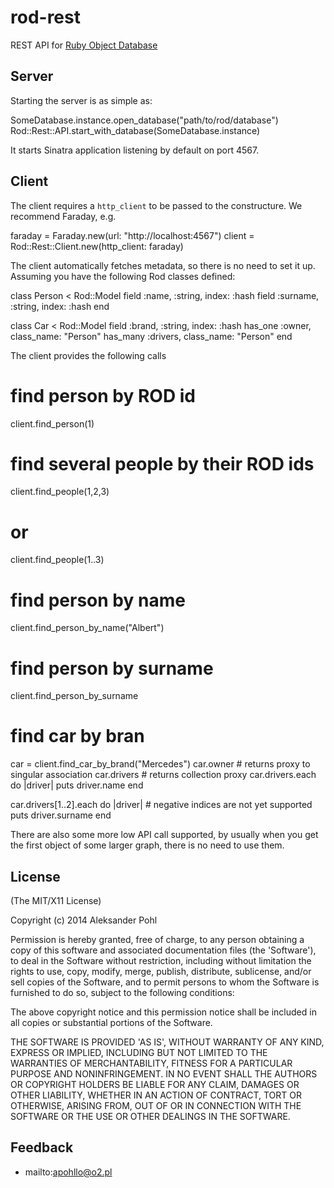 # rod-rest

REST API for [Ruby Object Database](https://github.com/apohllo/rod)


## Server

Starting the server is as simple as:

  SomeDatabase.instance.open_database("path/to/rod/database")
  Rod::Rest::API.start_with_database(SomeDatabase.instance)

It starts Sinatra application listening by default on port 4567.

## Client

The client requires a `http_client` to be passed to the constructure. We
recommend Faraday, e.g.
  
  faraday = Faraday.new(url: "http://localhost:4567")
  client = Rod::Rest::Client.new(http_client: faraday)

The client automatically fetches metadata, so there is no need to set it up.
Assuming you have the following Rod classes defined:

  class Person < Rod::Model
    field :name, :string, index: :hash
    field :surname, :string, index: :hash
  end
  
  class Car < Rod::Model
    field :brand, :string, index: :hash
    has_one :owner, class_name: "Person"
    has_many :drivers, class_name: "Person"
  end


The client provides the following calls

  # find person by ROD id
  client.find_person(1)

  # find several people by their ROD ids
  client.find_people(1,2,3)
  # or
  client.find_people(1..3)

  # find person by name
  client.find_person_by_name("Albert")

  # find person by surname
  client.find_person_by_surname

  # find car by bran
  car = client.find_car_by_brand("Mercedes")
  car.owner                                   # returns proxy to singular association
  car.drivers                                 # returns collection proxy
  car.drivers.each do |driver|
    puts driver.name
  end

  car.drivers[1..2].each do |driver|          # negative indices are not yet supported
    puts driver.surname
  end
  
There are also some more low API call supported, by usually when you get the
first object of some larger graph, there is no need to use them.


## License

(The MIT/X11 License)

Copyright (c) 2014 Aleksander Pohl

Permission is hereby granted, free of charge, to any person obtaining
a copy of this software and associated documentation files (the
'Software'), to deal in the Software without restriction, including
without limitation the rights to use, copy, modify, merge, publish,
distribute, sublicense, and/or sell copies of the Software, and to
permit persons to whom the Software is furnished to do so, subject to
the following conditions:

The above copyright notice and this permission notice shall be
included in all copies or substantial portions of the Software.

THE SOFTWARE IS PROVIDED 'AS IS', WITHOUT WARRANTY OF ANY KIND,
EXPRESS OR IMPLIED, INCLUDING BUT NOT LIMITED TO THE WARRANTIES OF
MERCHANTABILITY, FITNESS FOR A PARTICULAR PURPOSE AND NONINFRINGEMENT.
IN NO EVENT SHALL THE AUTHORS OR COPYRIGHT HOLDERS BE LIABLE FOR ANY
CLAIM, DAMAGES OR OTHER LIABILITY, WHETHER IN AN ACTION OF CONTRACT,
TORT OR OTHERWISE, ARISING FROM, OUT OF OR IN CONNECTION WITH THE
SOFTWARE OR THE USE OR OTHER DEALINGS IN THE SOFTWARE.

## Feedback

* mailto:apohllo@o2.pl
